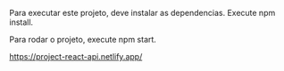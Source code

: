 Para executar este projeto, deve instalar as dependencias. 
Execute npm install.

Para rodar o projeto, execute npm start.

https://project-react-api.netlify.app/

